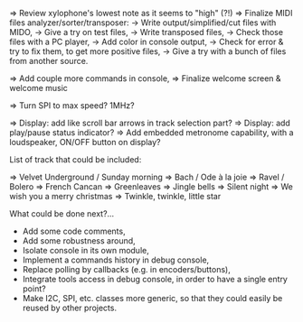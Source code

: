 => Review xylophone's lowest note as it seems to "high" (?!)
=> Finalize MIDI files analyzer/sorter/transposer:
   -> Write output/simplified/cut files with MIDO,
   -> Give a try on test files,
   -> Write transposed files,
   -> Check those files with a PC player,
   -> Add color in console output,
   -> Check for error & try to fix them, to get more positive files,
   -> Give a try with a bunch of files from another source.

=> Add couple more commands in console,
=> Finalize welcome screen & welcome music

=> Turn SPI to max speed? 1MHz?

=> Display: add like scroll bar arrows in track selection part?
=> Display: add play/pause status indicator?
=> Add embedded metronome capability, with a loudspeaker, ON/OFF button on display? 

List of track that could be included:

=> Velvet Underground / Sunday morning
=> Bach / Ode à la joie
=> Ravel / Bolero
=> French Cancan 
=> Greenleaves
=> Jingle bells
=> Silent night
=> We wish you a merry christmas
=> Twinkle, twinkle, little star

What could be done next?...

* Add some code comments,
* Add some robustness around,
* Isolate console in its own module,
* Implement a commands history in debug console,
* Replace polling by callbacks (e.g. in encoders/buttons),
* Integrate tools access in debug console, in order to have a single entry point?
* Make I2C, SPI, etc. classes more generic, so that they could easily be reused by other projects.

